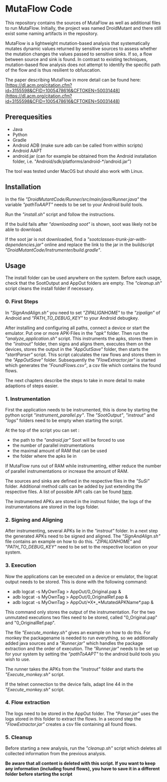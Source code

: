 MutaFlow Code
================

This repository contains the sources of MutaFlow as well as additional files to run MutaFlow. Initially, the project was named DroidMutant and there still exist some naming artifacts in the repository.

MutaFlow is a lightweight mutation-based analysis that systematically mutates dynamic values returned by sensitive sources to assess whether the mutation changes the values passed to sensitive sinks. If so, a flow between source and sink is found. In contrast to existing techniques, mutation-based flow analysis does not attempt to identify the specific path of the flow and is thus resilient to obfuscation.

The paper describing MutaFlow in more detail can be found here: [https://dl.acm.org/citation.cfm?id=3155598&CFID=1005478616&CFTOKEN=50031448](https://dl.acm.org/citation.cfm?id=3155598&CFID=1005478616&CFTOKEN=50031448)

Prerequesities
---------------

* Java
* Python
* Gradle
* Android ADB (make sure adb can be called from within scripts)
* Android AAPT
* android.jar (can for example be obtained from the Android installation folder, i.e. "Android/sdk/platforms/android-*/android.jar")

The tool was tested under MacOS but should also work with Linux. 

Installation
---------------

In the file _"DroidMutantCode/Runner/src/main/java/Runner.java"_ the variable _"pathToAAPT"_ needs to be set to your Android build tools.

Run the _"install.sh"_ script and follow the instructions.

If the build fails after _"downloading soot"_ is shown, soot was likely not be able to download.

If the soot jar is not downloaded, find a _"sootclasses-trunk-jar-with-dependencies.jar"_ online and replace the link to the jar in the buildscript _"DroidMutantCode/Instrumenter/build.gradle"_.

Usage
----------------

The install folder can be used anywhere on the system. Before each usage, check that the SootOutput and AppOut folders are empty. The _"cleanup.sh"_ script cleans the install folder if necessary.

<h3 id="firststeps"> 0. First Steps </h3>

In _"SignAndAlign.sh"_ you need to set _"ZIPALIGNHOME"_ to the _"zipalign"_ of Android and _"PATH\_TO\_DEBUG\_KEY"_ to your Android debugkey.

After installing and configuring all paths, connect a device or start the emulator. Put one or more APK-Files in the _"apk"_ folder. Then run the _"analyze\_application.sh"_ script. This instruments the apks, stores them in the _"instrout"_ folder, then signs and aligns them, executes them on the devices, stores the output in the _"AppOutSave"_ folder, then starts the _"startParser"_ script. This script calculates the raw flows and stores them in the _"AppOutSave"_ folder. Subsequently the _"FlowExtractor.jar"_ is started which generates the _"FoundFlows.csv"_, a csv file which contains the found flows.

The next chapters describe the steps to take in more detail to make adaptions of steps easier.

<h3 id="instrumentation"> 1. Instrumentation </h3>

First the application needs to be instrumented, this is done by starting the python script _"instrument\_parallel.py"_. The _"SootOutput"_, _"instrout"_ and _"logs"_ folders need to be empty when starting the script.

At the top of the script you can set :

* the path to the _"android.jar"_ Soot will be forced to use
* the number of parallel instrumentations 
* the maximal amount of RAM that can be used
* the folder where the apks lie in

If MutaFlow runs out of RAM while instrumenting, either reduce the number of parallel instrumentations or increase the amount of RAM.

The sources and sinks are defined in the respective files in the _"SuSi"_ folder. Additional method calls can be added by just extending the respective files. A list of possible API calls can be found [here](https://github.com/secure-software-engineering/SuSi). 

The instrumented APKs are stored in the instrout folder, the logs of the instrumentations are stored in the logs folder.

<h3 id="signalign"> 2. Signing and Aligning </h3>

After instrumenting, several APKs lie in the _"instrout"_ folder. In a next step the generated APKs need to be signed and aligned. The _"SignAndAlign.sh"_ file contains an example on how to do this. _"ZIPALIGNHOME"_ and _"PATH\_TO\_DEBUG\_KEY"_ need to be set to the respective location on your system.

<h3 id="execution"> 3. Execution </h3>

Now the applications can be executed on a device or emulator, the logcat output needs to be stored. This is done with the following command:

* adb logcat -s MyOwnTag > AppOut/0\_Original.pap &
* adb logcat -s MyOwnTag > AppOut/0\_OriginalRef.pap &
* adb logcat -s MyOwnTag > AppOut/\*X\*\_\*MutatedAPKName\*.pap &

This command only stores the output of the instrumentation. For the two unmutated executions two files need to be stored, called "0\_Original.pap" and "0\_OriginalRef.pap".

The file _"Execute\_monkey.sh"_ gives an example on how to do this. For monkey the packagename is needed to run everything, so we additionally added java sources and a _"Runner.jar"_ which handles the package extraction and the order of execution. The _"Runner.jar"_ needs to be set up for your system by setting the _"pathToAAPT"_ to the android build tools you wish to use. 

The runner takes the APKs from the _"instrout"_ folder and starts the _"Execute\_monkey.sh"_ script.

If the telnet connection to the device fails, adapt line 44 in the _"Execute\_monkey.sh"_ script.

<h3 id="extraction"> 4. Flow extraction </h3>

The logs need to be stored in the AppOut folder. The _"Parser.jar"_ uses the logs stored in this folder to extract the flows. In a second step the _"FlowExtractor.jar"_ creates a csv file containing all found flows.

<h3 id="cleanup"> 5. Cleanup </h3>

Before starting a new analysis, run the _"cleanup.sh"_ script which deletes all collected information from the previous analysis.

**Be aware that all content is deleted with this script. If you want to keep any information (including found flows), you have to save it in a different folder before starting the script**